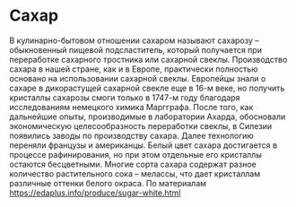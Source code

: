 # Сахар

В кулинарно-бытовом отношении сахаром называют сахарозу – обыкновенный пищевой подсластитель, который получается при переработке сахарного тростника или сахарной свеклы. Производство сахара в нашей стране, как и в Европе, практически полностью основано на использовании сахарной свеклы. Европейцы знали о сахаре в дикорастущей сахарной свекле еще в 16-м веке, но получить кристаллы сахарозы смоги только в 1747-м году благодаря исследованиям немецкого химика Маргграфа. После того, как дальнейшие опыты, производимые в лаборатории Ахарда, обосновали экономическую целесообразность переработки свеклы, в Силезии появились заводы по производству сахара. Далее технологию переняли французы и американцы. Белый цвет сахара достигается в процессе рафинирования, но при этом отдельные его кристаллы остаются бесцветными. Многие сорта сахара содержат разное количество растительного сока – мелассы, что дает кристаллам различные оттенки белого окраса. По материалам https://edaplus.info/produce/sugar-white.html